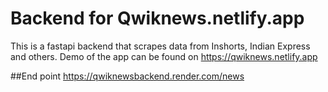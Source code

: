 # Backend for Qwiknews.netlify.app
This is a fastapi backend that scrapes data from Inshorts, Indian Express and others.
Demo of the app can be found on https://qwiknews.netlify.app

##End point
https://qwiknewsbackend.render.com/news

